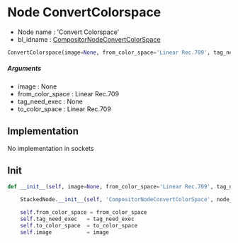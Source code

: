 # Node ConvertColorspace

- Node name : 'Convert Colorspace'
- bl_idname : [CompositorNodeConvertColorSpace](https://docs.blender.org/api/current/bpy.types.CompositorNodeConvertColorSpace.html)


``` python
ConvertColorspace(image=None, from_color_space='Linear Rec.709', tag_need_exec=None, to_color_space='Linear Rec.709', node_label=None, node_color=None)
```
##### Arguments

- image : None
- from_color_space : Linear Rec.709
- tag_need_exec : None
- to_color_space : Linear Rec.709

## Implementation

No implementation in sockets

## Init

``` python
def __init__(self, image=None, from_color_space='Linear Rec.709', tag_need_exec=None, to_color_space='Linear Rec.709', node_label=None, node_color=None):

    StackedNode.__init__(self, 'CompositorNodeConvertColorSpace', node_label=node_label, node_color=node_color)

    self.from_color_space = from_color_space
    self.tag_need_exec   = tag_need_exec
    self.to_color_space  = to_color_space
    self.image           = image
```
